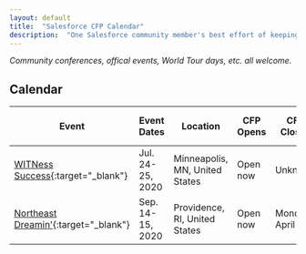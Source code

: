 ```yaml
---
layout: default
title:  "Salesforce CFP Calendar"
description:  "One Salesforce community member's best effort of keeping track of open and upcoming calls for presentations"
---
```


_Community conferences, offical events, World Tour days, etc. all welcome._

## Calendar

| Event | Event Dates | Location | CFP Opens | CFP Closes | CFP Form Link | Date Info Updated |
| --- | --- | --- | --- | --- | --- | --- |
| [WITNess Success](http://witnesssuccess.com/){:target="_blank"} | Jul. 24-25, 2020 | Minneapolis, MN, United States | Open now | Unknown | [Submit your idea](https://docs.google.com/forms/d/e/1FAIpQLSfXlSXUuCGCAHaTvt6RSJQWdVM2VGPkBywPioKYrUmWaK_XUw/viewform){:target="_blank"} | March 4, 2020 |
| [Northeast Dreamin'](https://northeastdreamin.com/){:target="_blank"} | Sep. 14-15, 2020 | Providence, RI, United States | Open now | Monday, April 20 | [Submit your idea](https://northeastdreamin.com/call-for-proposals/){:target="_blank"} | March 4, 2020 |

